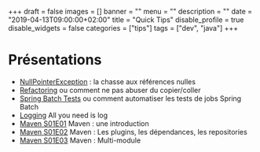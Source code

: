 +++
draft = false
images = []
banner = ""
menu = ""
description = ""
date = "2019-04-13T09:00:00+02:00"
title = "Quick Tips"
disable_profile = true
disable_widgets = false
categories = ["tips"]
tags = ["dev", "java"]
+++

# Présentations

- [NullPointerException](/slides/npe/) : la chasse aux références nulles
- [Refactoring](/slides/refactoring/) ou comment ne pas abuser du copier/coller
- [Spring Batch Tests](/slides/spring-batch-test/) ou comment automatiser les tests de jobs Spring Batch
- [Logging](/slides/logging/) All you need is log
- [Maven S01E01](/slides/maven-part1/) Maven : une introduction
- [Maven S01E02](/slides/maven-part2/) Maven : Les plugins, les dépendances, les repositories
- [Maven S01E03](/slides/maven-part3/) Maven : Multi-module
